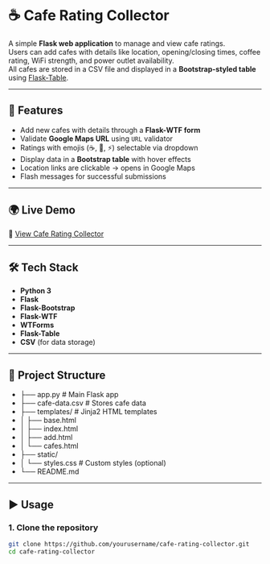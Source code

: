 # ☕ Cafe Rating Collector

A simple **Flask web application** to manage and view cafe ratings.  
Users can add cafes with details like location, opening/closing times, coffee rating, WiFi strength, and power outlet availability.  
All cafes are stored in a CSV file and displayed in a **Bootstrap-styled table** using [Flask-Table](https://pypi.org/project/Flask-Table/).

---

## 🚀 Features
- Add new cafes with details through a **Flask-WTF form**
- Validate **Google Maps URL** using `URL` validator
- Ratings with emojis (☕, 🛜, ⚡) selectable via dropdown
- Display data in a **Bootstrap table** with hover effects
- Location links are clickable → opens in Google Maps
- Flash messages for successful submissions

---

## 🌍 Live Demo
🔗 [View Cafe Rating Collector](https://cafe-rating-collector.onrender.com/) 

---

## 🛠️ Tech Stack
- **Python 3**
- **Flask**
- **Flask-Bootstrap**
- **Flask-WTF**
- **WTForms**
- **Flask-Table**
- **CSV** (for data storage)

---

## 📂 Project Structure
- ├── app.py # Main Flask app
- ├── cafe-data.csv # Stores cafe data
- ├── templates/ # Jinja2 HTML templates
- │ ├── base.html
- │ ├── index.html
- │ ├── add.html
- │ └── cafes.html
- ├── static/
- │ └── styles.css # Custom styles (optional)
- └── README.md

---

## ▶️ Usage

### 1. Clone the repository
```bash
git clone https://github.com/yourusername/cafe-rating-collector.git
cd cafe-rating-collector
